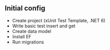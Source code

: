 

## Initial config
- Create project (xUnit Test Template, .NET 6)
- Write basic test insert and get
- Create data model
- Install EF
- Run migrations